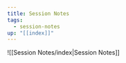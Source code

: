 ```yaml
---
title: Session Notes
tags:
  - session-notes
up: "[[index]]"
---
```

![[Session Notes/index|Session Notes]] 

